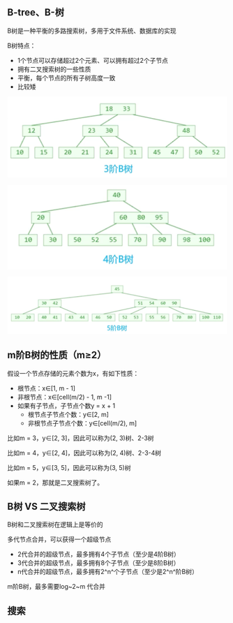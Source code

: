 ## B-tree、B-树

B树是一种平衡的多路搜索树，多用于文件系统、数据库的实现

B树特点：

- 1个节点可以存储超过2个元素、可以拥有超过2个子节点
- 拥有二叉搜索树的一些性质
- 平衡，每个节点的所有子树高度一致
- 比较矮

![image-20221018223736991](images/image-20221018223736991.png)

![image-20221018223800026](images/image-20221018223800026.png)

![image-20221018223821641](images/image-20221018223821641.png)

## m阶B树的性质（m≥2）

假设一个节点存储的元素个数为x，有如下性质：

- 根节点：x∈[1, m - 1]
- 非根节点：x∈[cell(m/2) - 1, m -1]
- 如果有子节点，子节点个数y = x + 1
  - 根节点子节点个数：y∈[2, m]
  - 非根节点子节点个数：y∈[cell(m/2), m]

比如m = 3，y∈[2, 3]，因此可以称为(2, 3)树、2-3树

比如m = 4，y∈[2, 4]，因此可以称为(2, 4)树、2-3-4树

比如m = 5，y∈[3, 5]，因此可以称为(3, 5)树

如果m = 2，那就是二叉搜索树了。

## B树 VS 二叉搜索树

B树和二叉搜索树在逻辑上是等价的

多代节点合并，可以获得一个超级节点

- 2代合并的超级节点，最多拥有4个子节点（至少是4阶B树）
- 3代合并的超级节点，最多拥有8个子节点（至少是8阶B树）
- n代合并的超级节点，最多拥有2^n^个子节点（至少是2^n^阶B树）

m阶B树，最多需要log~2~m 代合并

## 搜索

